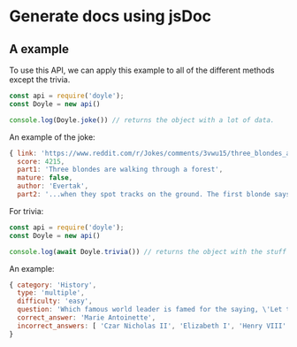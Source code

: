 # Generate docs using jsDoc
## A example
To use this API, we can apply this example to all of the different methods except the trivia.

```js
const api = require('doyle');
const Doyle = new api()

console.log(Doyle.joke()) // returns the object with a lot of data.
```

An example of the joke:
```js
{ link: 'https://www.reddit.com/r/Jokes/comments/3vwu15/three_blondes_are_walking_through_a_forest/',
  score: 4215,
  part1: 'Three blondes are walking through a forest',
  mature: false,
  author: 'Evertak',
  part2: '...when they spot tracks on the ground. The first blonde says: "Look, those are deer tracks."   The second blonde looks at them and says: "No you\'re wrong, those tracks obviously belong to wolves."   The third blonde thinks for a minute and says: "You\'re both wrong, these are hog tracks, I\'m sure."   They were still arguing when the train hit them.' }
```

For trivia:
```js
const api = require('doyle');
const Doyle = new api()

console.log(await Doyle.trivia()) // returns the object with the stuff
```

An example:

```js
{ category: 'History',
  type: 'multiple',
  difficulty: 'easy',
  question: 'Which famous world leader is famed for the saying, \'Let them eat cake\', yet is rumored that he/she never said it at all?',
  correct_answer: 'Marie Antoinette',
  incorrect_answers: [ 'Czar Nicholas II', 'Elizabeth I', 'Henry VIII' ] 
}
  ```